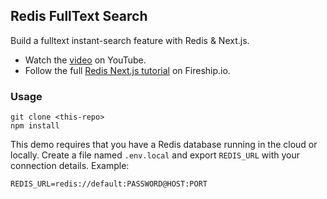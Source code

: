 ## Redis FullText Search

Build a fulltext instant-search feature with Redis & Next.js. 

- Watch the [video](https://youtu.be/DOIWQddRD5M) on YouTube.
- Follow the full [Redis Next.js tutorial](https://fireship.io/lessons/redis-nextjs) on Fireship.io. 

### Usage

```
git clone <this-repo>
npm install
```

This demo requires that you have a Redis database running in the cloud or locally. Create a file named `.env.local` and export `REDIS_URL` with your connection details. Example: 

```
REDIS_URL=redis://default:PASSWORD@HOST:PORT
```